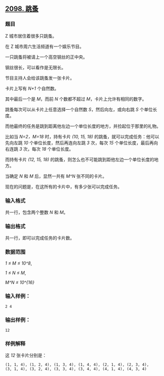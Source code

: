 ## [2098. 跳蚤](https://www.acwing.com/problem/content/2100/)

### 题目

Z 城市居住着很多只跳蚤。

在 Z 城市周六生活频道有一个娱乐节目。

一只跳蚤将被请上一个高空钢丝的正中央。

钢丝很长，可以看作是无限长。

节目主持人会给该跳蚤发一张卡片。

卡片上写有 *N+1* 个自然数。

其中最后一个是 *M*，而前 *N* 个数都不超过 *M*，卡片上允许有相同的数字。

跳蚤每次可以从卡片上任意选择一个自然数 *S*，然后向左，或向右跳 *S* 个单位长度。

而他最终的任务是跳到距离他左边一个单位长度的地方，并捡起位于那里的礼物。

比如当 *N=2，M=18* 时，持有卡片 *(10, 15, 18)* 的跳蚤，就可以完成任务：他可以先向左跳 *10* 个单位长度，然后再连向左跳 *3* 次，每次 *15* 个单位长度，最后再向右连跳 *3* 次，每次 *18* 个单位长度。

而持有卡片 *(12, 15, 18)* 的跳蚤，则怎么也不可能跳到距他左边一个单位长度的地方。

当确定 *N* 和 *M* 后，显然一共有 *M^N* 张不同的卡片。

现在的问题是，在这所有的卡片中，有多少张可以完成任务。

### 输入格式

共一行，包含两个整数 *N* 和 *M*。

### 输出格式

共一行，即可以完成任务的卡片数。

### 数据范围

*1 ≤ M ≤ 10^8*,

*1 ≤ N ≤ M*,

*M^N ≤ 10^{16}*

### 输入样例：

```
2 4
```

### 输出样例：

```
12
```

### 样例解释

这 *12* 张卡片分别是：

```
(1, 1, 4), (1, 2, 4), (1, 3, 4), (1, 4, 4), (2, 1, 4), (2, 3, 4),
(3, 1, 4), (3, 2, 4), (3, 3, 4), (3, 4, 4), (4, 1, 4), (4, 3, 4)
```

